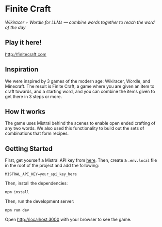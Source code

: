 # Finite Craft
_Wikiracer + Wordle for LLMs — combine words together to reach the word of the day_

## Play it here! 
http://finitecraft.com

## Inspiration
We were inspired by 3 games of the modern age: Wikiracer, Wordle, and Minecraft. The result is Finite Craft, a game where you are given an item to craft towards, and a starting word, and you can combine the items given to get there in 3 steps or more.

## How it works
The game uses Mistral behind the scenes to enable open ended crafting of any two words. We also used this functionality to build out the sets of combinations that form recipes.

## Getting Started
First, get yourself a Mistral API key from [here](https://www.mistral.ai/). Then, create a `.env.local` file in the root of the project and add the following:

```
MISTRAL_API_KEY=your_api_key_here
```

Then, install the dependencies:

```bash
npm install
```

Then, run the development server:

```bash
npm run dev
```

Open [http://localhost:3000](http://localhost:3000) with your browser to see the game.